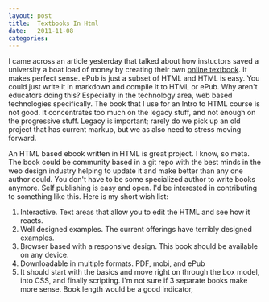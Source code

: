 ```yaml
---
layout: post
title:  Textbooks In Html
date:   2011-11-08
categories:
---
```


I came across an article yesterday that talked about how instuctors saved a university a boat load of money by creating their own <a href="http://www.therepublic.com/view/story/1dbc25bcc4ae4060a421fa204e91c0c8/MN--Online-Textbooks/">online textbook</a>. It makes perfect sense. ePub is just a subset of HTML and HTML is easy. You could just write it in markdown and compile it to HTML or ePub. Why aren't educators doing this? Especially in the technology area, web based technologies specifically. The book that I use for an Intro to HTML course is not good. It concentrates too much on the legacy stuff, and not enough on the progressive stuff. Legacy is important; rarely do we pick up an old project that has current markup, but we as also need to stress moving forward.

An HTML based ebook written in HTML is great project. I know, so meta. The book could be community based in a git repo with the best minds in the web design industry helping to update it and make better than any one author could. You don't have to be some specialized author to write books anymore. Self publishing is easy and open. I'd be interested in contributing to something like this. Here is my short wish list:

1. Interactive. Text areas that allow you to edit the HTML and see how it reacts.
2. Well designed examples. The current offerings have terribly designed examples.
3. Browser based with a responsive design. This book should be available on any device.
4. Downloadable in multiple formats. PDF, mobi, and ePub
5. It should start with the basics and move right on through the box model, into CSS, and finally scripting. I'm not sure if 3 separate books make more sense. Book length would be a good indicator,

